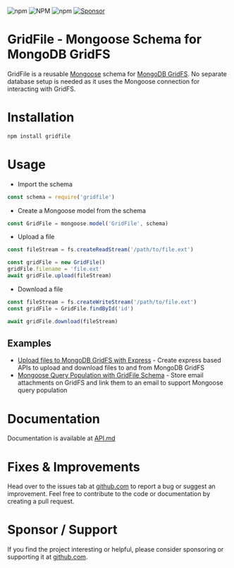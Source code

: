![npm](https://img.shields.io/npm/v/gridfile?label=NPM) ![NPM](https://img.shields.io/npm/l/gridfile?label=License) ![npm](https://img.shields.io/npm/dt/gridfile?label=Downloads) [![Sponsor](https://img.shields.io/static/v1?label=Sponsor&message=%E2%9D%A4&color=red&logo=GitHub)](https://github.com/abskmj/gridfile)

# GridFile - Mongoose Schema for MongoDB GridFS
GridFile is a reusable [Mongoose](https://mongoosejs.com/) schema for [MongoDB GridFS](https://docs.mongodb.com/manual/core/gridfs/). No separate database setup is needed as it uses the Mongoose connection for interacting with GridFS.

# Installation
```bash
npm install gridfile
```

# Usage
- Import the schema
```javascript
const schema = require('gridfile')
```

- Create a Mongoose model from the schema
```javascript
const GridFile = mongoose.model('GridFile', schema)
```

- Upload a file
```javascript
const fileStream = fs.createReadStream('/path/to/file.ext')

const gridFile = new GridFile()
gridFile.filename = 'file.ext'
await gridFile.upload(fileStream)
```
- Download a file
```javascript
const fileStream = fs.createWriteStream('/path/to/file.ext')
const gridFile = GridFile.findById('id')

await gridFile.download(fileStream)
```

## Examples
- [Upload files to MongoDB GridFS with Express](https://abskmj.github.io/notes/posts/express/express-multer-mongoose-gridfile/) - Create express based APIs to upload and download files to and from MongoDB GridFS
- [Mongoose Query Population with GridFile Schema](https://gist.github.com/abskmj/2dafbf3296ef5dc0c7a2054110c75e53) - Store email attachments on GridFS and link them to an email to support Mongoose query population

# Documentation
Documentation is available at [API.md](API.md)

# Fixes & Improvements
Head over to the issues tab at [github.com](https://github.com/abskmj/gridfile/issues) to report a bug or suggest an improvement. Feel free to contribute to the code or documentation by creating a pull request.

# Sponsor / Support
If you find the project interesting or helpful, please consider sponsoring or supporting it at [github.com](https://github.com/abskmj/gridfile).
